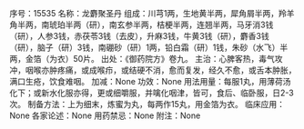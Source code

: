 序号：15535
名称：龙麝聚圣丹
组成：川芎1两，生地黄半两，犀角屑半两，羚羊角半两，南琥珀半两（研），南玄参半两，桔梗半两，连翘半两，马牙消3钱（研），人参3钱，赤茯苓3钱（去皮），升麻3钱，牛黄3钱（研），麝香3钱（研），脑子（研）3钱，南硼砂（研）1两，铅白霜（研）1钱，朱砂（水飞）半两，金箔（为衣）50片。
出处：《御药院方》卷九。
主治：心脾客热，毒气攻冲，咽喉亦肿疼痛，或成喉疖，或结硬不消，愈而复发，经久不愈，或舌本肿胀，满口生疮，饮食难咽。
加减：None
功效：None
用法用量：每服1丸，用薄荷汤化下；或新水化服亦得，更或细嚼服，并噙化咽津，皆可，食后、临卧服，日2-3次。
制备方法：上为细末，炼蜜为丸，每两作15丸，用金箔为衣。
临床应用：None
各家论述：None
用药禁忌：None
附注：None
